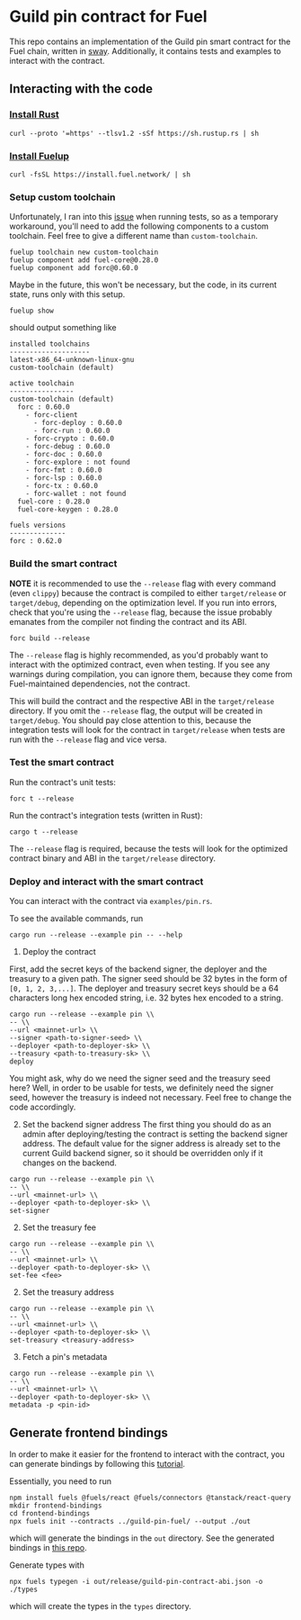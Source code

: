 # Guild pin contract for Fuel

This repo contains an implementation of the Guild pin smart contract for the
Fuel chain, written in [sway](https://docs.fuel.network/docs/sway/).
Additionally, it contains tests and examples to interact with the contract.

## Interacting with the code

### [Install Rust](https://www.rust-lang.org/tools/install)

```
curl --proto '=https' --tlsv1.2 -sSf https://sh.rustup.rs | sh
```

### [Install Fuelup](https://install.fuel.network/master/installation/index.html)

```
curl -fsSL https://install.fuel.network/ | sh
```

### Setup custom toolchain

Unfortunately, I ran into this
[issue](https://github.com/FuelLabs/fuels-rs/issues/1449) when running tests,
so as a temporary workaround, you'll need to add the following components to a
custom toolchain. Feel free to give a different name than `custom-toolchain`.

```
fuelup toolchain new custom-toolchain
fuelup component add fuel-core@0.28.0
fuelup component add forc@0.60.0
```

Maybe in the future, this won't be necessary, but the code, in its current
state, runs only with this setup.

```
fuelup show
```

should output something like

```
installed toolchains
--------------------
latest-x86_64-unknown-linux-gnu
custom-toolchain (default)

active toolchain
----------------
custom-toolchain (default)
  forc : 0.60.0
    - forc-client
      - forc-deploy : 0.60.0
      - forc-run : 0.60.0
    - forc-crypto : 0.60.0
    - forc-debug : 0.60.0
    - forc-doc : 0.60.0
    - forc-explore : not found
    - forc-fmt : 0.60.0
    - forc-lsp : 0.60.0
    - forc-tx : 0.60.0
    - forc-wallet : not found
  fuel-core : 0.28.0
  fuel-core-keygen : 0.28.0

fuels versions
--------------
forc : 0.62.0
```

### Build the smart contract

**NOTE** it is recommended to use the `--release` flag with every command (even
`clippy`) because the contract is compiled to either `target/release` or
`target/debug`, depending on the optimization level. If you run into errors,
check that you're using the `--release` flag, because the issue probably
emanates from the compiler not finding the contract and its ABI.

```
forc build --release
```

The `--release` flag is highly recommended, as you'd probably want to interact
with the optimized contract, even when testing. If you see any warnings during
compilation, you can ignore them, because they come from Fuel-maintained
dependencies, not the contract.

This will build the contract and the respective ABI in the `target/release`
directory. If you omit the `--release` flag, the output will be created in
`target/debug`. You should pay close attention to this, because the integration
tests will look for the contract in `target/release` when tests are run with
the `--release` flag and vice versa.

### Test the smart contract

Run the contract's unit tests:

```
forc t --release
```

Run the contract's integration tests (written in Rust):

```
cargo t --release
```

The `--release` flag is required, because the tests will look for the optimized
contract binary and ABI in the `target/release` directory.

### Deploy and interact with the smart contract

You can interact with the contract via `examples/pin.rs`.

To see the available commands, run

```
cargo run --release --example pin -- --help
```

1. Deploy the contract

First, add the secret keys of the backend signer, the deployer and the treasury
to a given path. The signer seed should be 32 bytes in the form of `[0, 1, 2,
3,...]`. The deployer and treasury secret keys should be a 64 characters long
hex encoded string, i.e. 32 bytes hex encoded to a string.

```
cargo run --release --example pin \\
-- \\
--url <mainnet-url> \\
--signer <path-to-signer-seed> \\
--deployer <path-to-deployer-sk> \\
--treasury <path-to-treasury-sk> \\
deploy
```

You might ask, why do we need the signer seed and the treasury seed here? Well,
in order to be usable for tests, we definitely need the signer seed, however
the treasury is indeed not necessary. Feel free to change the code accordingly.

2. Set the backend signer address
   The first thing you should do as an admin after deploying/testing the contract
   is setting the backend signer address. The default value for the signer address
   is already set to the current Guild backend signer, so it should be overridden
   only if it changes on the backend.

```
cargo run --release --example pin \\
-- \\
--url <mainnet-url> \\
--deployer <path-to-deployer-sk> \\
set-signer
```

2. Set the treasury fee

```
cargo run --release --example pin \\
-- \\
--url <mainnet-url> \\
--deployer <path-to-deployer-sk> \\
set-fee <fee>
```

2. Set the treasury address

```
cargo run --release --example pin \\
-- \\
--url <mainnet-url> \\
--deployer <path-to-deployer-sk> \\
set-treasury <treasury-address>
```

3. Fetch a pin's metadata

```
cargo run --release --example pin \\
-- \\
--url <mainnet-url> \\
--deployer <path-to-deployer-sk> \\
metadata -p <pin-id>
```

## Generate frontend bindings

In order to make it easier for the frontend to interact with the contract, you
can generate bindings by following this
[tutorial](https://docs.fuel.network/guides/counter-dapp/building-a-frontend/#install-the-fuels-sdk-dependency).

Essentially, you need to run

```
npm install fuels @fuels/react @fuels/connectors @tanstack/react-query
mkdir frontend-bindings
cd frontend-bindings
npx fuels init --contracts ../guild-pin-fuel/ --output ./out
```

which will generate the bindings in the `out` directory. See the generated
bindings in [this repo](https://github.com/guildxyz/guild-pin-fuel-frontend).

Generate types with

```
npx fuels typegen -i out/release/guild-pin-contract-abi.json -o ./types
```

which will create the types in the `types` directory.
